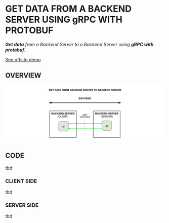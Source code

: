 # GET DATA FROM A BACKEND SERVER USING gRPC WITH PROTOBUF

_**Get data**
from a Backend Server
to a Backend Server
using **gRPC with protobuf**._

[See offsite demo](http://www.jeffdecola.com/my-frontend-and-backend-api-examples/index.php?page=get-data-from-backend-server-to-backend-server-using-grpc-with-protobuf)

## OVERVIEW

![IMAGE](../../../docs/pics/get-data-from-backend-server-to-backend-server-using-grpc-with-protobuf.jpg)

## CODE

tbd

### CLIENT SIDE

tbd

### SERVER SIDE

tbd
